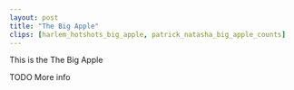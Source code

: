 ```yaml
---
layout: post
title: "The Big Apple"
clips: [harlem_hotshots_big_apple, patrick_natasha_big_apple_counts]
---
```


This is the The Big Apple

TODO More info